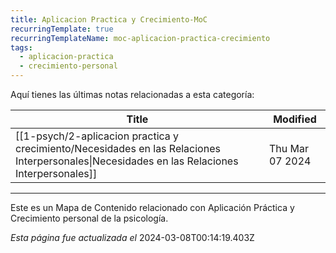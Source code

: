 ```yaml
---
title: Aplicacion Practica y Crecimiento-MoC
recurringTemplate: true
recurringTemplateName: moc-aplicacion-practica-crecimiento
tags:
  - aplicacion-practica
  - crecimiento-personal
---
```


Aquí tienes las últimas notas relacionadas a esta categoría:

| Title | Modified |
| ----------- | ------------ |
| [[1-psych/2-aplicacion practica y crecimiento/Necesidades en las Relaciones Interpersonales\|Necesidades en las Relaciones Interpersonales]] | Thu Mar 07 2024 |



------------------------
Este es un Mapa de Contenido relacionado con Aplicación Práctica y Crecimiento personal de la psicología.

*Esta página fue actualizada el* 2024-03-08T00:14:19.403Z 